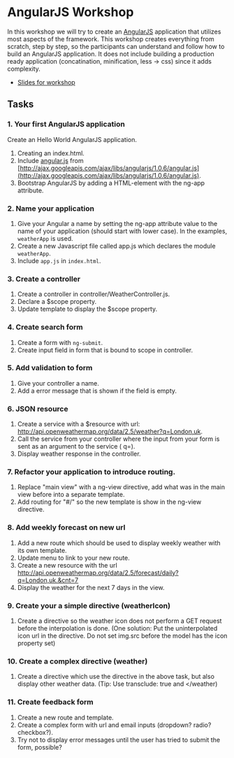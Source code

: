 AngularJS Workshop
==================

In this workshop we will try to create an [AngularJS](http://angularjs.org/) application that utilizes most aspects of the framework.
This workshop creates everything from scratch, step by step, so the participants can understand and follow how to build an AngularJS application.
It does not include building a production ready application (concatination, minification, less -> css) since it adds complexity.


* [Slides for workshop](http://kozmic.github.io/angularjs-workshop/)

## Tasks


### 1. Your first AngularJS application

Create an Hello World AngularJS application.

1. Creating an index.html.
2. Include [angular.js](http://ajax.googleapis.com/ajax/libs/angularjs/1.0.6/angular.js) from [http://ajax.googleapis.com/ajax/libs/angularjs/1.0.6/angular.js](http://ajax.googleapis.com/ajax/libs/angularjs/1.0.6/angular.js).
3. Bootstrap AngularJS by adding a HTML-element with the ng-app attribute.

### 2. Name your application

1. Give your Angular a name by setting the ng-app attribute value to the name of your application (should start with lower case). In the examples, `weatherApp` is used.
2. Create a new Javascript file called app.js which declares the module `weatherApp`.
3. Include `app.js` in `index.html`.

### 3. Create a controller

1. Create a controller in controller/WeatherController.js.
2. Declare a $scope property.
3. Update template to display the $scope property.


### 4. Create search form

1. Create a form with `ng-submit`.
2. Create input field in form that is bound to scope in controller.

### 5. Add validation to form
1. Give your controller a name.
2. Add a error message that is shown if the field is empty.

### 6. JSON resource
1. Create a service with a $resource with url: http://api.openweathermap.org/data/2.5/weather?q=London,uk.
2. Call the service from your controller where the input from your form is sent as an argument to the service ( q=<form-input>).
3. Display weather response in the controller.

### 7. Refactor your application to introduce routing.
1. Replace "main view" with a ng-view directive, add what was in the main view before into a separate template.
2. Add routing for "#/" so the new template is show in the ng-view directive.

### 8. Add weekly forecast on new url
1. Add a new route which should be used to display weekly weather with its own template.
2. Update menu to link to your new route.
3. Create a new resource with the url http://api.openweathermap.org/data/2.5/forecast/daily?q=London,uk.&cnt=7
4. Display the weather for the next 7 days in the view.

### 9. Create your a simple directive (weatherIcon)
1. Create a directive so the weather icon does not perform a GET request before the interpolation is done.
(One solution: Put the uninterpolated icon url in the directive. Do not set img.src before the model has the icon property set)

### 10. Create a complex directive (weather)
1. Create a directive which use the directive in the above task, but also display other weather data.
(Tip: Use transclude: true and <weather><weatherIcon/></weather)

### 11. Create feedback form
1. Create a new route and template.
2. Create a complex form with url and email inputs (dropdown? radio? checkbox?).
3. Try not to display error messages until the user has tried to submit the form, possible?

